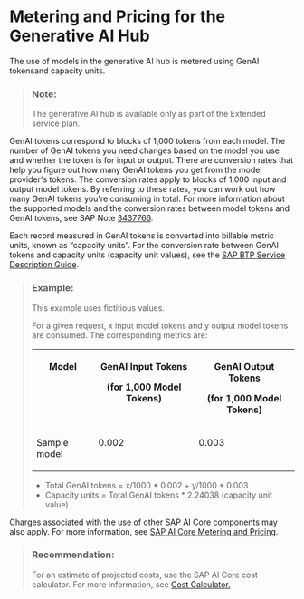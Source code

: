 <!-- loioa5212f311a0c434382553e8b6a64f56f -->

# Metering and Pricing for the Generative AI Hub

The use of models in the generative AI hub is metered using GenAI tokensand capacity units.

> ### Note:  
> The generative AI hub is available only as part of the Extended service plan.

GenAI tokens correspond to blocks of 1,000 tokens from each model. The number of GenAI tokens you need changes based on the model you use and whether the token is for input or output. There are conversion rates that help you figure out how many GenAI tokens you get from the model provider's tokens. The conversion rates apply to blocks of 1,000 input and output model tokens. By referring to these rates, you can work out how many GenAI tokens you're consuming in total. For more information about the supported models and the conversion rates between model tokens and GenAI tokens, see SAP Note [3437766](https://me.sap.com/notes/3437766).

Each record measured in GenAI tokens is converted into billable metric units, known as “capacity units”. For the conversion rate between GenAI tokens and capacity units \(capacity unit values\), see the [SAP BTP Service Description Guide](https://www.sap.com/about/agreements/policies/cloud-platform.html).

> ### Example:  
> This example uses fictitious values.
> 
> For a given request, x input model tokens and y output model tokens are consumed. The corresponding metrics are:
> 
> 
> <table>
> <tr>
> <th valign="top">
> 
> Model
> 
> </th>
> <th valign="top">
> 
> GenAI Input Tokens
> 
> \(for 1,000 Model Tokens\)
> 
> </th>
> <th valign="top">
> 
> GenAI Output Tokens
> 
> \(for 1,000 Model Tokens\)
> 
> </th>
> </tr>
> <tr>
> <td valign="top">
> 
> Sample model
> 
> </td>
> <td valign="top">
> 
> 0.002
> 
> </td>
> <td valign="top">
> 
> 0.003
> 
> </td>
> </tr>
> </table>
> 
> -   Total GenAI tokens = x/1000 \* 0.002 + y/1000 \* 0.003
> -   Capacity units = Total GenAI tokens \* 2.24038 \(capacity unit value\)

Charges associated with the use of other SAP AI Core components may also apply. For more information, see [SAP AI Core Metering and Pricing](https://help.sap.com/docs/sap-ai-core/sap-ai-core-service-guide/metering-and-pricing).

> ### Recommendation:  
> For an estimate of projected costs, use the SAP AI Core cost calculator. For more information, see [Cost Calculator.](https://ai-core-calculator.cfapps.eu10.hana.ondemand.com/uimodule/index.html) 

